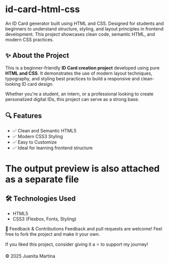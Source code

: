 # id-card-html-css
An ID Card generator built using HTML and CSS. Designed for students and beginners to understand structure, styling, and layout principles in frontend development. This project showcases clean code, semantic HTML, and modern CSS practices.


## ✨ About the Project

This is a beginner-friendly **ID Card creation project** developed using pure **HTML and CSS**. It demonstrates the use of modern layout techniques, typography, and styling best practices to build a responsive and clean-looking ID card design.

Whether you're a student, an intern, or a professional looking to create personalized digital IDs, this project can serve as a strong base.


## 🔍 Features

- ✅ Clean and Semantic HTML5
- ✅ Modern CSS3 Styling
- ✅ Easy to Customize
- ✅ Ideal for learning frontend structure


# The output preview is also attached as a separate file

## 🛠️ Technologies Used

- HTML5
- CSS3 (Flexbox, Fonts, Styling)


🌟 Feedback & Contributions
Feedback and pull requests are welcome! Feel free to fork the project and make it your own.

If you liked this project, consider giving it a ⭐ to support my journey!


© 2025 Juanita Martina
